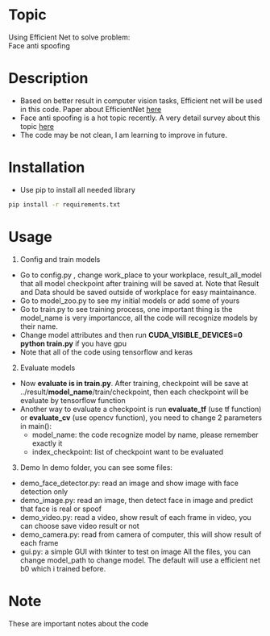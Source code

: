 # Topic
Using Efficient Net to solve problem:      
Face anti spoofing

# Description
- Based on better result in computer vision tasks, Efficient net will be used in this code. Paper about EfficientNet [here](https://arxiv.org/pdf/1905.11946.pdf)
- Face anti spoofing is a hot topic recently. A very detail survey about this topic [here](https://arxiv.org/pdf/2010.04145.pdf)
- The code may be not clean, I am learning to improve in future.

# Installation     
- Use pip to install all needed library      
```bash
pip install -r requirements.txt
```
# Usage
1. Config and train models
 - Go to config.py , change work_place to your workplace, result_all_model that all model checkpoint after training will be saved at. Note that Result and Data should be saved outside of workplace for easy maintainance.
 - Go to model_zoo.py to see my initial models or add some of yours
 - Go to train.py to see training process, one important thing is the model_name is very importancce, all the code will recognize models by their name.
 - Change model attributes and then run **CUDA_VISIBLE_DEVICES=0 python train.py** if you have gpu
 - Note that all of the code using tensorflow and keras
2. Evaluate models
 - Now **evaluate is in train.py**. After training, checkpoint will be save at ../result/__model_name__/train/checkpoint, then each checkpoint will be evaluate by tensorflow function      
 - Another way to evaluate a checkpoint is run **evaluate_tf** (use tf function) or **evaluate_cv** (use opencv function), you need to change 2 parameters in main():
 	- model_name: the code recognize model by name, please remember exactly it    
 	- index_checkpoint: list of checkpoint want to be evaluated
3. Demo
In demo folder, you can see some files:
- demo_face_detector.py: read an image and show image with face detection only
- demo_image.py: read an image, then detect face in image and predict that face is real or spoof 
- demo_video.py: read a video, show result of each frame in video, you can choose save video result or not
- demo_camera.py: read from camera of computer, this will show result of each frame
- gui.py: a simple GUI with tkinter to test on image
All the files, you can change model_path to change model. The default will use a efficient net b0 which i trained before.
# Note
These are important notes about the code


